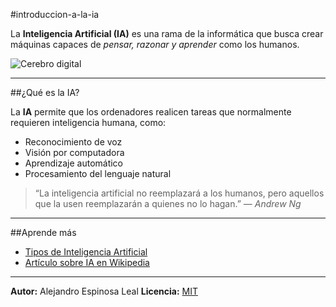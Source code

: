 #introduccion-a-la-ia

La **Inteligencia Artificial (IA)** es una rama de la informática que busca crear máquinas capaces de *pensar, razonar y aprender* como los humanos.

![Cerebro digital](https://upload.wikimedia.org/wikipedia/commons/thumb/6/64/Dall-e_3_%28jan_%2724%29_artificial_intelligence_icon.png/250px-Dall-e_3_%28jan_%2724%29_artificial_intelligence_icon.png)

---

##¿Qué es la IA?

La **IA** permite que los ordenadores realicen tareas que normalmente requieren inteligencia humana, como:
- Reconocimiento de voz
- Visión por computadora
- Aprendizaje automático
- Procesamiento del lenguaje natural

> “La inteligencia artificial no reemplazará a los humanos, pero aquellos que la usen reemplazarán a quienes no lo hagan.” — *Andrew Ng*

---

##Aprende más

- [Tipos de Inteligencia Artificial](tipos-de-ia.md)
- [Artículo sobre IA en Wikipedia](https://es.wikipedia.org/wiki/Inteligencia_artificial)

---
**Autor:** Alejandro Espinosa Leal 
**Licencia:** [MIT](https://opensource.org/licenses/MIT)
